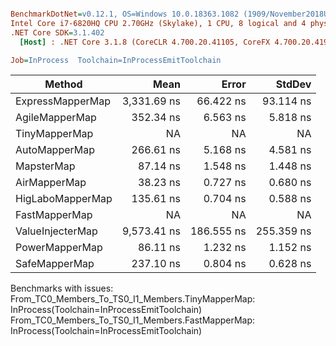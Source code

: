 ``` ini

BenchmarkDotNet=v0.12.1, OS=Windows 10.0.18363.1082 (1909/November2018Update/19H2)
Intel Core i7-6820HQ CPU 2.70GHz (Skylake), 1 CPU, 8 logical and 4 physical cores
.NET Core SDK=3.1.402
  [Host] : .NET Core 3.1.8 (CoreCLR 4.700.20.41105, CoreFX 4.700.20.41903), X64 RyuJIT

Job=InProcess  Toolchain=InProcessEmitToolchain  

```
|           Method |        Mean |      Error |     StdDev |
|----------------- |------------:|-----------:|-----------:|
| ExpressMapperMap | 3,331.69 ns |  66.422 ns |  93.114 ns |
|   AgileMapperMap |   352.34 ns |   6.563 ns |   5.818 ns |
|    TinyMapperMap |          NA |         NA |         NA |
|    AutoMapperMap |   266.61 ns |   5.168 ns |   4.581 ns |
|       MapsterMap |    87.14 ns |   1.548 ns |   1.448 ns |
|     AirMapperMap |    38.23 ns |   0.727 ns |   0.680 ns |
| HigLaboMapperMap |   135.61 ns |   0.704 ns |   0.588 ns |
|    FastMapperMap |          NA |         NA |         NA |
| ValueInjecterMap | 9,573.41 ns | 186.555 ns | 255.359 ns |
|   PowerMapperMap |    86.11 ns |   1.232 ns |   1.152 ns |
|    SafeMapperMap |   237.10 ns |   0.804 ns |   0.628 ns |

Benchmarks with issues:
  From_TC0_Members_To_TS0_I1_Members.TinyMapperMap: InProcess(Toolchain=InProcessEmitToolchain)
  From_TC0_Members_To_TS0_I1_Members.FastMapperMap: InProcess(Toolchain=InProcessEmitToolchain)
